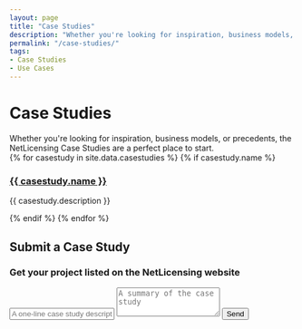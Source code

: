 ```yaml
---
layout: page
title: "Case Studies"
description: "Whether you're looking for inspiration, business models, or precedents, the NetLicensing Case Studies are a perfect place to start."
permalink: "/case-studies/"
tags:
- Case Studies
- Use Cases
---
```

<div class="row NL_banner">
    <div class="col-md-6 col-md-offset-3 NL_about_page">
        <h1>Case Studies</h1>
        <span>Whether you're looking for inspiration, business models, or precedents, the NetLicensing Case Studies are a perfect place to start.</span>
    </div>
</div>

<div class="NL_block">
{% for casestudy in site.data.casestudies %}
    {% if casestudy.name %}
        <div class="col-md-4 NL_feature">
            <a href="{{ casestudy.url }}">
            <h3>
                <i class="fa {{ casestudy.class }} NL_icon"></i>
                {{ casestudy.name }}
            </h3>
            </a>
            <p>{{ casestudy.description }}</p>
        </div>
    {% endif %}
{% endfor %}
</div>

<div class="row">
    <div class="col-md-12 NL_form1 NL_block">
        <div class="col-md-6 col-md-offset-3">
            <h2>Submit a Case Study</h2>
            <h3>Get your project listed on the NetLicensing website</h3>
            <form>
                <div class="form-group">
                    <input class="form-control" id="case-study" placeholder="A one-line case study description"/>
                    <textarea class="form-control" rows="3" placeholder="A summary of the case study"></textarea>
                    <button type="submit" class="NL_button button_main NL_banner_btn" role="button"><i class="fa fa-paper-plane"></i>Send</button>
                </div>
            </form>
        </div>
    </div>
</div>
